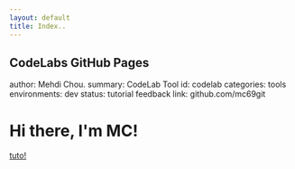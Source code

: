 ```yaml
---
layout: default
title: Index..
---
```


## CodeLabs GitHub Pages

author:            Mehdi Chou.
summary:           CodeLab Tool
id:                codelab
categories:        tools
environments:      dev
status:            tutorial
feedback link:     github.com/mc69git

<div class="blurb">

# Hi there, I'm MC!

[tuto!](http://jmcglone.com/guides/github-pages/)

</div>
